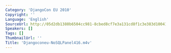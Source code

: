 ```yaml
---
Category: 'DjangoCon EU 2010'
Copyright: ''
Language: 'English'
SourceUrl: http://05d2db1380b6504cc981-8cbed8cf7e3a131cd8f1c3e383d10041.r93.cf2.rackcdn.com/djangocon-eu-2010/Djangoconeu-NoSQLPanel416.m4v
Speakers: []
Tags: []
ThumbnailUrl: ''
Title: 'Djangoconeu-NoSQLPanel416.m4v'
---
```

